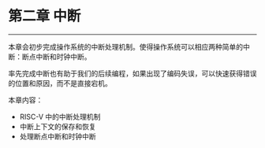 # 第二章 中断

----

本章会初步完成操作系统的中断处理机制。使得操作系统可以相应两种简单的中断：断点中断和时钟中断。

率先完成中断也有助于我们的后续编程，如果出现了编码失误，可以快速获得错误的位置和原因，而不是直接宕机。

本章内容：

- RISC-V 中的中断处理机制
- 中断上下文的保存和恢复
- 处理断点中断和时钟中断